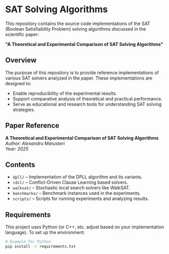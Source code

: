 # SAT Solving Algorithms

This repository contains the source code implementations of the SAT (Boolean Satisfiability Problem) solving algorithms discussed in the scientific paper:

**"A Theoretical and Experimental Comparison of SAT Solving Algorithms"**

## Overview

The purpose of this repository is to provide reference implementations of various SAT solvers analyzed in the paper. These implementations are designed to:

- Enable reproducibility of the experimental results.
- Support comparative analysis of theoretical and practical performance.
- Serve as educational and research tools for understanding SAT solving strategies.

## Paper Reference

**A Theoretical and Experimental Comparison of SAT Solving Algorithms**  
*Author: Alexandru Marusteri*  
*Year: 2025*  

## Contents

- `dpll/` – Implementation of the DPLL algorithm and its variants.
- `cdcl/` – Conflict-Driven Clause Learning based solvers.
- `walksat/` – Stochastic local search solvers like WalkSAT.
- `benchmarks/` – Benchmark instances used in the experiments.
- `scripts/` – Scripts for running experiments and analyzing results.

## Requirements

This project uses Python (or C++, etc. adjust based on your implementation language). To set up the environment:

```bash
# Example for Python
pip install -r requirements.txt
